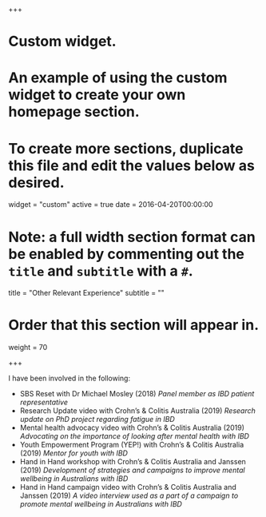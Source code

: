 +++
# Custom widget.
# An example of using the custom widget to create your own homepage section.
# To create more sections, duplicate this file and edit the values below as desired.
widget = "custom"
active = true
date = 2016-04-20T00:00:00

# Note: a full width section format can be enabled by commenting out the `title` and `subtitle` with a `#`.
title = "Other Relevant Experience"
subtitle = ""

# Order that this section will appear in.
weight = 70

+++

I have been involved in the following:

- SBS Reset with Dr Michael Mosley (2018) *Panel member as IBD patient representative*
- Research Update video with Crohn’s & Colitis Australia (2019) *Research update on PhD project regarding fatigue in IBD*
- Mental health advocacy video with Crohn’s & Colitis Australia (2019) *Advocating on the importance of looking after mental health with IBD*
- Youth Empowerment Program (YEP!) with Crohn’s & Colitis Australia (2019) *Mentor for youth with IBD*
- Hand in Hand workshop with Crohn’s & Colitis Australia and Janssen (2019) *Development of strategies and campaigns to improve mental wellbeing in Australians with IBD*
- Hand in Hand campaign video with Crohn’s & Colitis Australia and Janssen (2019) *A video interview used as a part of a campaign to promote mental wellbeing in Australians with IBD*